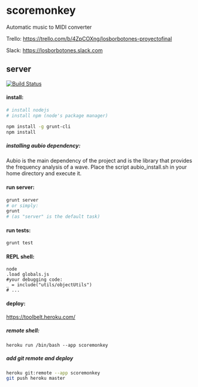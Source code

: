 # scoremonkey
Automatic music to MIDI converter

Trello: https://trello.com/b/4ZpCOXng/losborbotones-proyectofinal

Slack: https://losborbotones.slack.com 

## server

[![Build Status](https://semaphoreci.com/api/v1/projects/7f2c0aa5-872c-4170-8077-9f64bb5dfd5c/408337/badge.svg)](https://semaphoreci.com/rodri042/scoremonkey) 

#### install:
```bash
# install nodejs
# install npm (node's package manager)

npm install -g grunt-cli
npm install
```

##### installing aubio dependency:
Aubio is the main dependency of the project and is the library that provides the frequency analysis of a  wave. Place the script aubio_install.sh in your home directory and execute it.

#### run server:
```bash
grunt server
# or simply:
grunt
# (as "server" is the default task)
```

#### run tests:
```bash
grunt test
```

#### REPL shell:
```shell
node
.load globals.js
#your debugging code:
_ = include("utils/objectUtils")
# ...
```

#### deploy:
https://toolbelt.heroku.com/

##### remote shell:
```heroku run /bin/bash --app scoremonkey```

##### add git remote and deploy
```bash
heroku git:remote --app scoremonkey
git push heroku master
```
